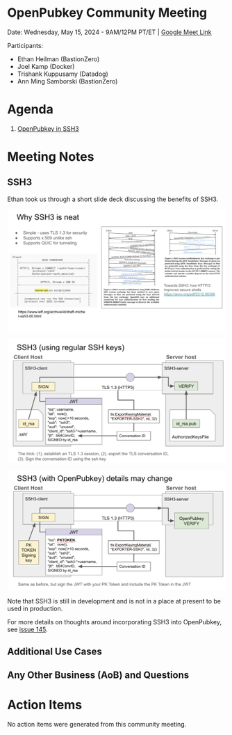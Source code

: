 # OpenPubkey Community Meeting

Date: Wednesday, May 15, 2024 - 9AM/12PM PT/ET | [Google Meet Link](https://meet.google.com/oom-qgcz-wsy)

Participants:
* Ethan Heilman (BastionZero)
* Joel Kamp (Docker)
* Trishank Kuppusamy (Datadog)
* Ann Ming Samborski (BastionZero)

# Agenda
1. [OpenPubkey in SSH3](#ssh3)

# Meeting Notes

## SSH3

Ethan took us through a short slide deck discussing the benefits of SSH3. 

![SSH3 slide 1](./resources/2024-05-15/ssh3-slide-1.png)

![SSH3 slide 2](./resources/2024-05-15/ssh3-slide-2.png)

![SSH3 slide 3](./resources/2024-05-15/ssh3-slide-3.png)

Note that SSH3 is still in development and is not in a place at present to be used in production.

For more details on thoughts around incorporating SSH3 into OpenPubkey, see [issue 145](https://github.com/openpubkey/openpubkey/issues/145).

## Additional Use Cases

## Any Other Business (AoB) and Questions

# Action Items

No action items were generated from this community meeting.
